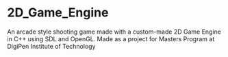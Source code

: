 # 2D_Game_Engine

An arcade style shooting game made with a custom-made 2D Game Engine in C++ using SDL and OpenGL. Made as a project for Masters Program at DigiPen Institute of Technology
